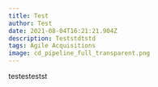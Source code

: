 ```yaml
---
title: Test
author: Test
date: 2021-08-04T16:21:21.904Z
description: Teststdtstd
tags: Agile Acquisitions
image: cd_pipeline_full_transparent.png
---
```

testestestst